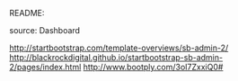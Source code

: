 README:

source: Dashboard

http://startbootstrap.com/template-overviews/sb-admin-2/
http://blackrockdigital.github.io/startbootstrap-sb-admin-2/pages/index.html
http://www.bootply.com/3oI7ZxxiQ0#